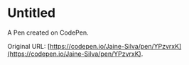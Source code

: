 # Untitled

A Pen created on CodePen.

Original URL: [https://codepen.io/Jaine-Silva/pen/YPzvrxK](https://codepen.io/Jaine-Silva/pen/YPzvrxK).

